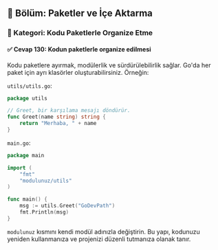 ## 📘 Bölüm: Paketler ve İçe Aktarma  
### 🔹 Kategori: Kodu Paketlerle Organize Etme  
#### ✅ Cevap 130: Kodun paketlerle organize edilmesi

Kodu paketlere ayırmak, modülerlik ve sürdürülebilirlik sağlar. Go'da her paket için ayrı klasörler oluşturabilirsiniz. Örneğin:

`utils/utils.go`:
```go
package utils

// Greet, bir karşılama mesajı döndürür.
func Greet(name string) string {
    return "Merhaba, " + name
}
```

`main.go`:
```go
package main

import (
    "fmt"
    "modulunuz/utils"
)

func main() {
    msg := utils.Greet("GoDevPath")
    fmt.Println(msg)
}
```

`modulunuz` kısmını kendi modül adınızla değiştirin. Bu yapı, kodunuzu yeniden kullanmanıza ve projenizi düzenli tutmanıza olanak tanır.
